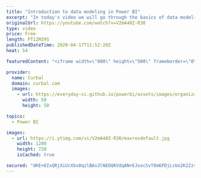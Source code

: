```yaml
---
title: "Introduction to data modeling in Power BI"
excerpt: "In today's video we will go through the basics of data modeling in Power BI, to get you started fast and easy!  Links to mentioned resources: Flat tables vs models power bi: https://www.youtube.com/watch?v=QWHE8N3AkT0  Get covid data in power bi: https://www.youtube.com/watch?v=4vfAz7XDuH0 or https://www.youtube.com/watch?v=r9i7CTdOsBo"
originalUrl: https://youtube.com/watch?v=V2mA40Z-R30
type: video
price: Free
length: PT12M39S
publishedDateTime: 2020-04-17T11:52:20Z
heat: 54

featuredContent: "<iframe width=\"800\" height=\"500\" frameborder=\"0\" src=\"https://www.youtube.com/embed/V2mA40Z-R30\" allow=\"accelerometer; autoplay; encrypted-media; gyroscope; picture-in-picture\" allowfullscreen></iframe>"

provider:
  name: Curbal
  domain: curbal.com
  images:
    - url: https://everyday-cc.github.io/powerbi/assets/images/organizations/curbal.com-50x50.jpg
      width: 50
      height: 50

topics:
  - Power BI

images:
  - url: https://i.ytimg.com/vi/V2mA40Z-R30/maxresdefault.jpg
    width: 1280
    height: 720
    isCached: true

secured: "dKE+6IxQRjXiUcXbs0qzlBAs3lNEOQKVdqAN+EJsocSvT0m6PDjLcUo2K2Zzs+EkKowUcqHNFud+AcB/c484I9QFMocBgPoX/DxYVss2lb8jYj8R7ocFtAZocgK6tW97fwPRFCv7BaV/HXU8sDPqI0wsNGOnIND+8lUqmr928CiUcVtovMBIlSCYGff5Dnop6UU5xHHBVY+vC4fHgpJ7aPHrZAOm8AaJxELiBq/CTiNr6ua9czK81ziUrVteR76nsD+MG/T+uaRz2XxupYhzx/mT1uh6a3A9VJ88UiSMZujZqBwuIq3f8zJgqzTu3bP1IzNh2AVit5EiFgqQaoiA5ZsUdSEuZoY98YYNVgj5zs+S2oWJdO1fmU6vHwZJUMsi8PKqZF8t7xBeoguf+Wczao7/iURLueL50nPEws218BM=;VvmDSxYjl6Ke85NEiSAaAg=="
---
```


